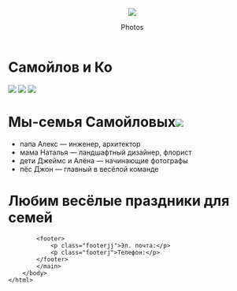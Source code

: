 <html>
        <head>
            <title>Самойлов и Ко</title>
                <link rel="stylesheet"
                 href="style.css"/>
        </head>
        <header>
            <img class="head"src="https://mars.algoritmika.org/uploads/2021/01/logo_0_1611261359.svg"/><p class="sitestyle">Photos</p>
        </header>
        <body>
            <main>
            <h1>Самойлов и Ко</h1>
            <img class="family"src="https://mars.algoritmika.org/uploads/2021/01/happy-family-2284698_1920%201_0_1611261360.png"/>
            <img class="family"src="https://mars.algoritmika.org/uploads/2021/01/children-817368_1920%201_0_1611261360.png"/>
            <img class="family"src="https://mars.algoritmika.org/uploads/2021/01/house-1158139_1920%201_0_1611261360.png"/>
            <h1 class="red">Мы-семья Самойловых<img src="https://mars.algoritmika.org/uploads/2021/01/smile_0_1611261360.svg"/></h1>
            <ul>
                <li>папа Алекс — инженер, архитектор</li>
                <li>мама Наталья — ландшафтный дизайнер, флорист</li>
                <li>дети Джеймс и Алёна — начинающие фотографы</li>
                <li>пёс Джон — главный в весёлой команде</li>
            </ul>
            <h1 class="border">Любим весёлые праздники для семей</h1>
            
            <footer>
                <p class="footerjj">Эл. почта:</p>
                <p class="footerj">Телефон:</p>
            </footer>
            </main>
        </body>
    </html>
